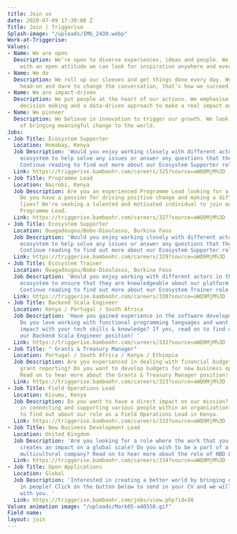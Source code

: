 ```yaml
---
title: Join us
date: 2020-07-09 17:30:00 Z
Title: Join | Triggerise
Splash-image: "/uploads/IMG_2430.webp"
Work-at-Triggerise: 
Values:
- Name: We are open
  Description: We’re open to diverse experiences, ideas and people. We believe that
    with an open attitude we can look for inspiration anywhere and everywhere.
- Name: We do
  Description: We roll up our sleeves and get things done every day. We tackle challenges
    head-on and dare to change the conversation, that’s how we succeed.
- Name: We are impact-driven
  Description: We put people at the heart of our actions. We emphasise evidence-based
    decision making and a data-driven approach to make a real impact on the ground.
- Name: We pioneer
  Description: We believe in innovation to trigger our growth. We look for new possibilities
    of bringing meaningful change to the world.
Jobs:
- Job Title: Ecosystem Supporter
  Location: Homabay, Kenya
  Job Description: 'Would you enjoy working closely with different actors in the Triggerise
    ecosystem to help solve any issues or answer any questions that they may have?
    Continue reading to find out more about our Ecosystem Supporter role! '
  Link: https://triggerise.bamboohr.com/careers/325?source=aWQ9MjM%3D
- Job Title: Programme Lead
  Location: Nairobi, Kenya
  Job Description: Are you an experienced Programme Lead looking for a new challenge?
    Do you have a passion for driving positive change and making a difference in people's
    lives? We're seeking a talented and motivated individual to join our team as a
    Programme Lead.
  Link: https://triggerise.bamboohr.com/careers/327?source=aWQ9MjM%3D
- Job Title: Ecosystem Supporter
  Location: Ouagadougou/Bobo-Dioulasso, Burkina Faso
  Job Description: 'Would you enjoy working closely with different actors in the Triggerise
    ecosystem to help solve any issues or answer any questions that they may have?
    Continue reading to find out more about our Ecosystem Supporter role! '
  Link: https://triggerise.bamboohr.com/careers/329?source=aWQ9MjM%3D
- Job Title: Ecosystem Trainer
  Location: Ouagadougou/Bobo-Dioulasso, Burkina Faso
  Job Description: 'Would you enjoy working with different actors in the Triggerise
    ecosystem to ensure that they are knowledgeable about our platform and it''s offers?
    Continue reading to find out more about our Ecosystem Trainer role! '
  Link: https://triggerise.bamboohr.com/careers/330?source=aWQ9MjM%3D
- Job Title: Backend Scala Engineer
  Location: Kenya / Portugal / South Africa
  Job Description: 'Have you gained experience in the software development space?
    Do you love working with functional programming languages and want to make an
    impact with your tech skills & knowledge? If yes, read on to find out more about
    our Backend Scala Engineer position! '
  Link: https://triggerise.bamboohr.com/careers/332?source=aWQ9MjM%3D
- Job Title: " Grants & Treasury Manager"
  Location: Portugal / South Africa / Kenya / Ethiopia
  Job Description: Are you experienced in dealing with financial budgeting & donor
    grant reporting? Do you want to develop budgets for new business opportunities?
    Read on to hear more about the Grants & Treasury Manager position!
  Link: https://triggerise.bamboohr.com/careers/323?source=aWQ9MjM%3D
- Job Title: Field Operations Lead
  Location: Kisumu, Kenya
  Job Description: Do you want to have a direct impact on our mission?  Are you experienced
    in connecting and supporting various people within an organization? Read more
    to find out about our role as a Field Operations Lead in Kenya.
  Link: https://triggerise.bamboohr.com/careers/333?source=aWQ9MjM%3D
- Job Title: New Business Development Lead
  Location: United Kingdom
  Job Description: 'Are you looking for a role where the work that you do sustainably
    creates an impact on a global scale? Do you wish to be a part of a diverse and
    multicultural company? Read on to hear more about the role of NBD Lead at Triggerise! '
  Link: https://triggerise.bamboohr.com/careers/334?source=aWQ9MjM%3D
- Job Title: Open Applications
  Location: Global
  Job Description: 'Interested in creating a better world by bringing out the best
    in people? Click on the button below to send in your CV and we will get in touch
    with you. '
  Link: https://triggerise.bamboohr.com/jobs/view.php?id=38
Values animation image: "/uploads/Mark05-a40558.gif"
Field name: 
layout: join
---
```


